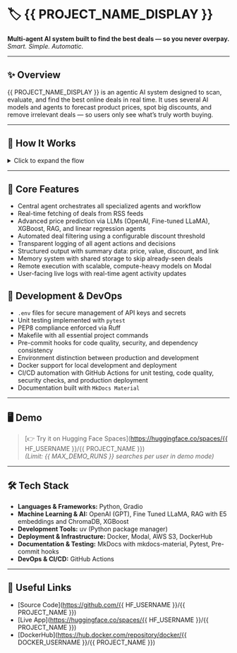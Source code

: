 # 🏷️ {{ PROJECT_NAME_DISPLAY }}

**Multi-agent AI system built to find the best deals — so you never overpay.**  
*Smart. Simple. Automatic.*

---

## ✨ Overview

{{ PROJECT_NAME_DISPLAY }} is an agentic AI system designed to scan, evaluate, and find the best online deals in real time. It uses several AI models and agents to forecast product prices, spot big discounts, and remove irrelevant deals — so users only see what’s truly worth buying.

---

## 🚀 How It Works

<details>
  <summary>Click to expand the flow</summary>

  <p>1️⃣ Users select up to {{ MAX_CAT }} categories from a predefined list in a sleek Gradio interface.</p>

  <p>2️⃣ A <strong>DealScanner agent</strong> fetches products and uses OpenAI to select the 5 best deals, ensuring clarity in description and pricing.</p>

  <p>3️⃣ Descriptions are passed to three independent agent models, each operating separately:</p>
    <ul>
      <li>A fine-tuned <strong>LLaMA LLM</strong></li>
      <li><strong>XGBoost</strong> with <strong>E5 embeddings</strong></li>
      <li>A <strong>RAG pipeline</strong> using <strong>E5 embeddings</strong> with <strong>ChromaDB</strong> and a frontier <strong>LLM model</strong></li>
    </ul>
  <p>The three agent predictions are combined by an <strong>ensemble agent</strong> using a <strong>linear regression model</strong> to produce the final estimated price.</p>

  <p>4️⃣ If the actual price is at least <strong>${{DEAL_THRESHOLD}} lower</strong> than the final estimated value, the deal is accepted.</p>

  <p>5️⃣ Accepted deals appear in a table with name, prices, discount, and link.</p>

</details>

---

## 🌟 Core Features

- Central agent orchestrates all specialized agents and workflow
- Real-time fetching of deals from RSS feeds
- Advanced price prediction via LLMs (OpenAI, Fine-tuned LLaMA), XGBoost, RAG, and linear regression agents
- Automated deal filtering using a configurable discount threshold
- Transparent logging of all agent actions and decisions
- Structured output with summary data: price, value, discount, and link
- Memory system with shared storage to skip already-seen deals
- Remote execution with scalable, compute-heavy models on Modal
- User-facing live logs with real-time agent activity updates

## 🔧 Development & DevOps

- `.env` files for secure management of API keys and secrets
- Unit testing implemented with `pytest`
- PEP8 compliance enforced via Ruff
- Makefile with all essential project commands
- Pre-commit hooks for code quality, security, and dependency consistency
- Environment distinction between production and development
- Docker support for local development and deployment
- CI/CD automation with GitHub Actions for unit testing, code quality, security checks, and production deployment
- Documentation built with `MkDocs Material`

---

## 🖥️ Demo

> [👉 Try it on Hugging Face Spaces](https://huggingface.co/spaces/{{ HF_USERNAME }}/{{ PROJECT_NAME }})  
> *(Limit: {{ MAX_DEMO_RUNS }} searches per user in demo mode)*

---

## 🛠️ Tech Stack

- **Languages & Frameworks:** Python, Gradio
- **Machine Learning & AI:** OpenAI (GPT), Fine Tuned LLaMA, RAG with E5 embeddings and ChromaDB, XGBoost
- **Development Tools:** uv (Python package manager)
- **Deployment & Infrastructure:** Docker, Modal, AWS S3, DockerHub
- **Documentation & Testing:** MkDocs with mkdocs-material, Pytest, Pre-commit hooks
- **DevOps & CI/CD:** GitHub Actions

---

## 🔗 Useful Links

- [Source Code](https://github.com/{{ HF_USERNAME }}/{{ PROJECT_NAME }})
- [Live App](https://huggingface.co/spaces/{{ HF_USERNAME }}/{{ PROJECT_NAME }})
- [DockerHub](https://hub.docker.com/repository/docker/{{ DOCKER_USERNAME }}/{{ PROJECT_NAME }})

